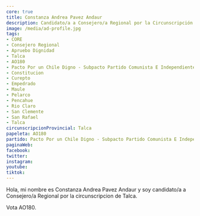 ```yaml
---
core: true
title: Constanza Andrea Pavez Andaur
description: Candidato/a a Consejero/a Regional por la Circunscripción de Talca
image: /media/ad-profile.jpg
tags:
- CORE
- Consejero Regional
- Apruebo Dignidad
- Talca
- AO180
- Pacto Por un Chile Digno - Subpacto Partido Comunista E Independientes - Independientes
- Constitucion
- Curepto
- Empedrado
- Maule
- Pelarco
- Pencahue
- Rio Claro
- San Clemente
- San Rafael
- Talca
circunscripcionProvincial: Talca
papeleta: AO180
partido: Pacto Por un Chile Digno - Subpacto Partido Comunista E Independientes - Independientes
paginaWeb:
facebook:
twitter:
instagram:
youtube:
tiktok:
---
```

Hola, mi nombre es Constanza Andrea Pavez Andaur y soy candidato/a a Consejero/a Regional por la circunscripcion de Talca.

Vota AO180.